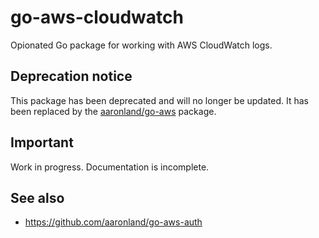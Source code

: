 # go-aws-cloudwatch

Opionated Go package for working with AWS CloudWatch logs.

## Deprecation notice

This package has been deprecated and will no longer be updated. It has been replaced by the [aaronland/go-aws](https://github.com/aaronland/go-aws) package.

## Important

Work in progress. Documentation is incomplete.

## See also

* https://github.com/aaronland/go-aws-auth
